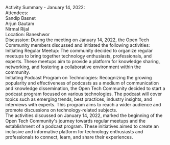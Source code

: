 Activity Summary - January 14, 2022:  
Attendees:  
Sandip Basnet  
Arjun Gautam  
Nirmal Rijal  
Location: Baneshwor  
Discussion: During the meeting on January 14, 2022, the Open Tech Community
members discussed and initiated the following activities:  
Initiating Regular Meetup: The community decided to organize regular meetups
to bring together technology enthusiasts, professionals, and experts. These
meetups aim to provide a platform for knowledge sharing, networking, and
fostering a collaborative environment within the community.  
Initiating Podcast Program on Technologies: Recognizing the growing popularity
and effectiveness of podcasts as a medium of communication and knowledge
dissemination, the Open Tech Community decided to start a podcast program
focused on various technologies. The podcast will cover topics such as
emerging trends, best practices, industry insights, and interviews with
experts. This program aims to reach a wider audience and promote discussions
on technology-related subjects.  
The activities discussed on January 14, 2022, marked the beginning of the Open
Tech Community's journey towards regular meetups and the establishment of a
podcast program. These initiatives aimed to create an inclusive and
informative platform for technology enthusiasts and professionals to connect,
learn, and share their experiences.

